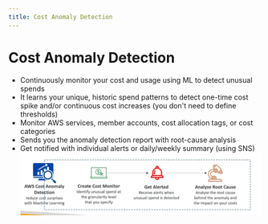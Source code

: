```yaml
---
title: Cost Anomaly Detection
---
```

# Cost Anomaly Detection
- Continuously monitor your cost and usage using ML to detect unusual spends
- It learns your unique, historic spend patterns to detect one-time cost spike and/or continuous cost increases (you don't need to define thresholds)
- Monitor AWS services, member accounts, cost allocation tags, or cost categories
- Sends you the anomaly detection report with root-cause analysis
- Get notified with individual alerts or daily/weekly summary (using SNS)
![Cost Anomaly Detection](./Cost-Anomaly-Detection.png)
